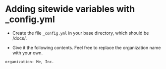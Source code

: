 # Adding sitewide variables with _config.yml

* Create the file `_config.yml` in your base directory, which should be /docs/.

* Give it the following contents. Feel free to
replace the organization name with your own.

```txt
organization: Me, Inc.
```
